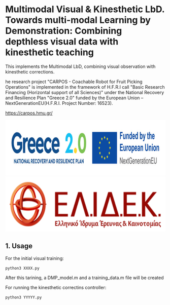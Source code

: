 # Multimodal Visual & Kinesthetic LbD. Towards multi-modal Learning by Demonstration: Combining depthless visual data with kinesthetic teaching
 
 This implements the Multimodal LbD, combining visual observation with kinesthetic corrections.
 
 he research project "CARPOS - Coachable Robot for Fruit Picking Operations" is implemented in the framework of H.F.R.I call "Basic Research Financing (Horizontal support of all Sciences)" under the National Recovery and Resilience Plan "Greece 2.0" funded by the European Union – NextGenerationEU(H.F.R.I. Project Number: 16523).
 
 https://carpos.hmu.gr/ 
 
 <p align="center">
   <img src="./doc/Greece_2.jpg" height="175" />
   <img src="./doc/elidek_logo.png" height="175" />
 </p>
 
 ## 1. Usage
 
 For the initial visual training:
 
 ```
 python3 XXXX.py
 
 ```
 
 After this tarining, a DMP_model.m and a training_data.m file will be created
 
 For running the kinesthetic correctins controller:
 
 ```
 python3 YYYYY.py
 
 ```
